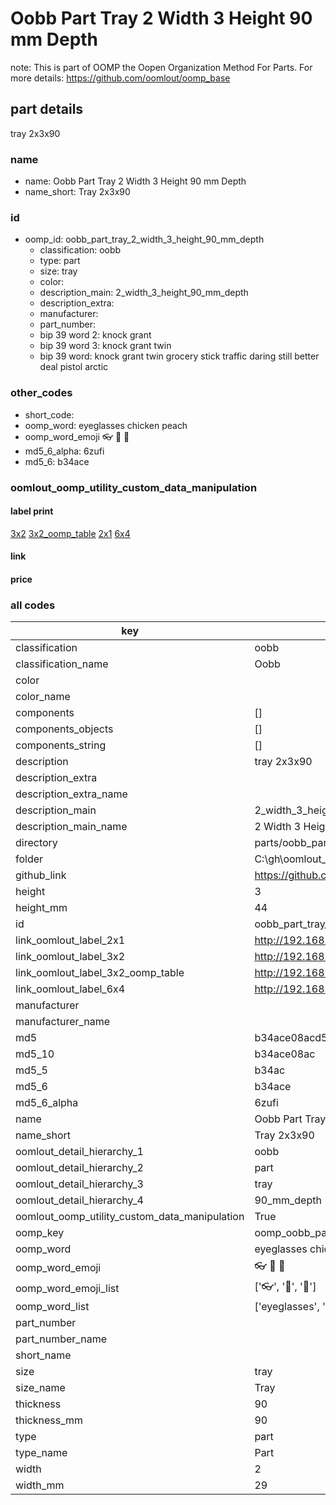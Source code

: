 # Oobb Part Tray 2 Width 3 Height 90 mm Depth  

note: This is part of OOMP the Oopen Organization Method For Parts. For more details: https://github.com/oomlout/oomp_base

##  part details
  



tray 2x3x90



### name
* name: Oobb Part Tray 2 Width 3 Height 90 mm Depth
* name_short: Tray 2x3x90 
### id
* oomp_id: oobb_part_tray_2_width_3_height_90_mm_depth
  * classification: oobb
  * type: part
  * size: tray
  * color: 
  * description_main: 2_width_3_height_90_mm_depth
  * description_extra: 
  * manufacturer: 
  * part_number: 
  * bip 39 word 2: knock grant
  * bip 39 word 3: knock grant twin
  * bip 39 word: knock grant twin grocery stick traffic daring still better deal pistol arctic

### other_codes
* short_code: 
* oomp_word: eyeglasses chicken peach
* oomp_word_emoji :eyeglasses: :chicken: :peach:
* md5_6_alpha: 6zufi
* md5_6: b34ace






### oomlout_oomp_utility_custom_data_manipulation
#### label print
[3x2](http://192.168.1.245:1112/?label=oomp%206zufi)
[3x2_oomp_table](http://192.168.1.108:1112/?label=oomp%206zufi)
[2x1](http://192.168.1.242:1112/?label=oomp%206zufi)
[6x4](http://192.168.1.55:1112/?label=oomp%206zufi)    

#### link

                              

#### price







### all codes 
| key | value |  
| --- | --- |  
| classification | oobb |  
| classification_name | Oobb |  
| color |  |  
| color_name |  |  
| components | [] |  
| components_objects | [] |  
| components_string | [] |  
| description | tray 2x3x90 |  
| description_extra |  |  
| description_extra_name |  |  
| description_main | 2_width_3_height_90_mm_depth |  
| description_main_name | 2 Width 3 Height 90 mm Depth |  
| directory | parts/oobb_part_tray_2_width_3_height_90_mm_depth |  
| folder | C:\gh\oomlout_oobb_version_4_generated_parts\things\oobb_part_tray_2_width_3_height_90_mm_depth |  
| github_link | https://github.com/oomlout/oomlout_oomp_part_src/tree/main/parts/oobb_part_tray_2_width_3_height_90_mm_depth |  
| height | 3 |  
| height_mm | 44 |  
| id | oobb_part_tray_2_width_3_height_90_mm_depth |  
| link_oomlout_label_2x1 | http://192.168.1.242:1112/?label=oomp%206zufi |  
| link_oomlout_label_3x2 | http://192.168.1.245:1112/?label=oomp%206zufi |  
| link_oomlout_label_3x2_oomp_table | http://192.168.1.108:1112/?label=oomp%206zufi |  
| link_oomlout_label_6x4 | http://192.168.1.55:1112/?label=oomp%206zufi |  
| manufacturer |  |  
| manufacturer_name |  |  
| md5 | b34ace08acd5c6f39b6ad66dd6d96bde |  
| md5_10 | b34ace08ac |  
| md5_5 | b34ac |  
| md5_6 | b34ace |  
| md5_6_alpha | 6zufi |  
| name | Oobb Part Tray 2 Width 3 Height 90 mm Depth |  
| name_short | Tray 2x3x90  |  
| oomlout_detail_hierarchy_1 | oobb |  
| oomlout_detail_hierarchy_2 | part |  
| oomlout_detail_hierarchy_3 | tray |  
| oomlout_detail_hierarchy_4 | 90_mm_depth |  
| oomlout_oomp_utility_custom_data_manipulation | True |  
| oomp_key | oomp_oobb_part_tray_2_width_3_height_90_mm_depth |  
| oomp_word | eyeglasses chicken peach |  
| oomp_word_emoji | :eyeglasses: :chicken: :peach: |  
| oomp_word_emoji_list | [':eyeglasses:', ':chicken:', ':peach:'] |  
| oomp_word_list | ['eyeglasses', 'chicken', 'peach'] |  
| part_number |  |  
| part_number_name |  |  
| short_name |  |  
| size | tray |  
| size_name | Tray |  
| thickness | 90 |  
| thickness_mm | 90 |  
| type | part |  
| type_name | Part |  
| width | 2 |  
| width_mm | 29 |  
